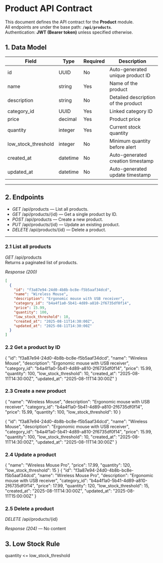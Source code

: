 # Product API Contract

This document defines the API contract for the **Product** module.  
All endpoints are under the base path: **`/api/products`**.  
Authentication: **JWT (Bearer token)** unless specified otherwise.


## 1. Data Model

| Field                | Type       | Required | Description |
|----------------------|------------|----------|-------------|
| id                 | UUID       | No       | Auto-generated unique product ID |
| name               | string     | Yes      | Name of the product |
| description        | string     | No       | Detailed description of the product |
| category_id        | UUID       | Yes      | Linked category ID |
| price              | decimal    | Yes      | Product price |
| quantity           | integer    | Yes      | Current stock quantity |
| low_stock_threshold| integer    | No       | Minimum quantity before alert |
| created_at         | datetime   | No       | Auto-generated creation timestamp |
| updated_at         | datetime   | No       | Auto-generated update timestamp |

---

## 2. Endpoints

- *GET* /api/products — List all products.
- *GET* /api/products/{id} — Get a single product by ID.
- *POST* /api/products — Create a new product.
- *PUT* /api/products/{id} — Update an existing product.
- *DELETE* /api/products/{id} — Delete a product.

---

### 2.1 List all products
*GET* /api/products  
Returns a paginated list of products.

*Response (200)*
```json
[
  {
    "id": "f3a87e94-24d0-4b8b-bc8e-f5b5aaf34dcd",
    "name": "Wireless Mouse",
    "description": "Ergonomic mouse with USB receiver",
    "category_id": "b4a4f1a0-5b41-4d89-a810-2f6735df0f14",
    "price": 15.99,
    "quantity": 100,
    "low_stock_threshold": 10,
    "created_at": "2025-08-11T14:30:00Z",
    "updated_at": "2025-08-11T14:30:00Z"
  }
]
```
### 2.2 Get a product by ID
{
  "id": "f3a87e94-24d0-4b8b-bc8e-f5b5aaf34dcd",
  "name": "Wireless Mouse",
  "description": "Ergonomic mouse with USB receiver",
  "category_id": "b4a4f1a0-5b41-4d89-a810-2f6735df0f14",
  "price": 15.99,
  "quantity": 100,
  "low_stock_threshold": 10,
  "created_at": "2025-08-11T14:30:00Z",
  "updated_at": "2025-08-11T14:30:00Z"
}

### 2.3 Create a new product
{
  "name": "Wireless Mouse",
  "description": "Ergonomic mouse with USB receiver",
  "category_id": "b4a4f1a0-5b41-4d89-a810-2f6735df0f14",
  "price": 15.99,
  "quantity": 100,
  "low_stock_threshold": 10
}

{
  "id": "f3a87e94-24d0-4b8b-bc8e-f5b5aaf34dcd",
  "name": "Wireless Mouse",
  "description": "Ergonomic mouse with USB receiver",
  "category_id": "b4a4f1a0-5b41-4d89-a810-2f6735df0f14",
  "price": 15.99,
  "quantity": 100,
  "low_stock_threshold": 10,
  "created_at": "2025-08-11T14:30:00Z",
  "updated_at": "2025-08-11T14:30:00Z"
}

### 2.4 Update a product
{
  "name": "Wireless Mouse Pro",
  "price": 17.99,
  "quantity": 120,
  "low_stock_threshold": 15
}
{
  "id": "f3a87e94-24d0-4b8b-bc8e-f5b5aaf34dcd",
  "name": "Wireless Mouse Pro",
  "description": "Ergonomic mouse with USB receiver",
  "category_id": "b4a4f1a0-5b41-4d89-a810-2f6735df0f14",
  "price": 17.99,
  "quantity": 120,
  "low_stock_threshold": 15,
  "created_at": "2025-08-11T14:30:00Z",
  "updated_at": "2025-08-11T15:00:00Z"
}

### 2.5 Delete a product
*DELETE* /api/products/{id}

*Response (204)* — No content

## 3. Low Stock Rule

quantity <= low_stock_threshold

